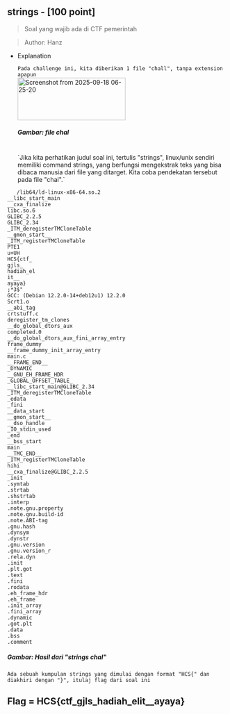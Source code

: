 ## strings - [100 point]


> Soal yang wajib ada di CTF pemerintah

> Author: Hanz

- Explanation

  `Pada challenge ini, kita diberikan 1 file "chall", tanpa extension apapun `
  <br>
  <img width="248" height="98" alt="Screenshot from 2025-09-18 06-25-20" src="https://github.com/user-attachments/assets/1ad253d5-070c-4d6a-99f1-d9cd98f8729c" /> <br>
  ##### Gambar: file chal
  <br>
   `Jika kita perhatikan judul soal ini, tertulis "strings", linux/unix sendiri memiliki command strings, yang berfungsi mengekstrak teks yang bisa dibaca manusia dari file yang ditarget. Kita coba pendekatan tersebut pada file "chal".`
```
   /lib64/ld-linux-x86-64.so.2
__libc_start_main
__cxa_finalize
libc.so.6
GLIBC_2.2.5
GLIBC_2.34
_ITM_deregisterTMCloneTable
__gmon_start__
_ITM_registerTMCloneTable
PTE1
u+UH
HCS{ctf_
gjls_
hadiah_el
it__
ayaya}
;*3$"
GCC: (Debian 12.2.0-14+deb12u1) 12.2.0
Scrt1.o
__abi_tag
crtstuff.c
deregister_tm_clones
__do_global_dtors_aux
completed.0
__do_global_dtors_aux_fini_array_entry
frame_dummy
__frame_dummy_init_array_entry
main.c
__FRAME_END__
_DYNAMIC
__GNU_EH_FRAME_HDR
_GLOBAL_OFFSET_TABLE_
__libc_start_main@GLIBC_2.34
_ITM_deregisterTMCloneTable
_edata
_fini
__data_start
__gmon_start__
__dso_handle
_IO_stdin_used
_end
__bss_start
main
__TMC_END__
_ITM_registerTMCloneTable
hihi
__cxa_finalize@GLIBC_2.2.5
_init
.symtab
.strtab
.shstrtab
.interp
.note.gnu.property
.note.gnu.build-id
.note.ABI-tag
.gnu.hash
.dynsym
.dynstr
.gnu.version
.gnu.version_r
.rela.dyn
.init
.plt.got
.text
.fini
.rodata
.eh_frame_hdr
.eh_frame
.init_array
.fini_array
.dynamic
.got.plt
.data
.bss
.comment
```
##### Gambar: Hasil dari "strings chal"
`Ada sebuah kumpulan strings yang dimulai dengan format "HCS{" dan diakhiri dengan "}", itulaj flag dari soal ini`

## Flag = HCS{ctf_gjls_hadiah_elit__ayaya}







  <br>
  <br>
